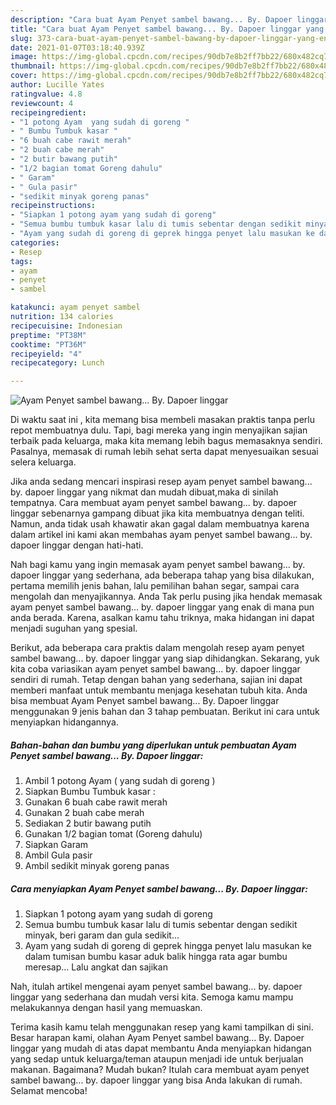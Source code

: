 ```yaml
---
description: "Cara buat Ayam Penyet sambel bawang... By. Dapoer linggar yang enak dan Mudah Dibuat"
title: "Cara buat Ayam Penyet sambel bawang... By. Dapoer linggar yang enak dan Mudah Dibuat"
slug: 373-cara-buat-ayam-penyet-sambel-bawang-by-dapoer-linggar-yang-enak-dan-mudah-dibuat
date: 2021-01-07T03:18:40.939Z
image: https://img-global.cpcdn.com/recipes/90db7e8b2ff7bb22/680x482cq70/ayam-penyet-sambel-bawang-by-dapoer-linggar-foto-resep-utama.jpg
thumbnail: https://img-global.cpcdn.com/recipes/90db7e8b2ff7bb22/680x482cq70/ayam-penyet-sambel-bawang-by-dapoer-linggar-foto-resep-utama.jpg
cover: https://img-global.cpcdn.com/recipes/90db7e8b2ff7bb22/680x482cq70/ayam-penyet-sambel-bawang-by-dapoer-linggar-foto-resep-utama.jpg
author: Lucille Yates
ratingvalue: 4.8
reviewcount: 4
recipeingredient:
- "1 potong Ayam  yang sudah di goreng "
- " Bumbu Tumbuk kasar "
- "6 buah cabe rawit merah"
- "2 buah cabe merah"
- "2 butir bawang putih"
- "1/2 bagian tomat Goreng dahulu"
- " Garam"
- " Gula pasir"
- "sedikit minyak goreng panas"
recipeinstructions:
- "Siapkan 1 potong ayam yang sudah di goreng"
- "Semua bumbu tumbuk kasar lalu di tumis sebentar dengan sedikit minyak, beri garam dan gula sedikit..."
- "Ayam yang sudah di goreng di geprek hingga penyet lalu masukan ke dalam tumisan bumbu kasar aduk balik hingga rata agar bumbu meresap... Lalu angkat dan sajikan"
categories:
- Resep
tags:
- ayam
- penyet
- sambel

katakunci: ayam penyet sambel 
nutrition: 134 calories
recipecuisine: Indonesian
preptime: "PT38M"
cooktime: "PT36M"
recipeyield: "4"
recipecategory: Lunch

---
```



![Ayam Penyet sambel bawang... By. Dapoer linggar](https://img-global.cpcdn.com/recipes/90db7e8b2ff7bb22/680x482cq70/ayam-penyet-sambel-bawang-by-dapoer-linggar-foto-resep-utama.jpg)

Di waktu  saat ini , kita memang bisa membeli masakan praktis tanpa perlu repot membuatnya dulu. Tapi, bagi mereka yang ingin menyajikan sajian terbaik pada keluarga, maka kita memang lebih bagus memasaknya sendiri. Pasalnya, memasak di rumah lebih sehat serta dapat menyesuaikan sesuai selera keluarga.

Jika anda sedang mencari inspirasi resep ayam penyet sambel bawang... by. dapoer linggar yang nikmat dan mudah dibuat,maka di sinilah tempatnya. Cara membuat ayam penyet sambel bawang... by. dapoer linggar  sebenarnya gampang dibuat jika kita membuatnya dengan teliti. Namun, anda tidak usah khawatir akan gagal dalam membuatnya 
karena dalam artikel ini kami akan membahas ayam penyet sambel bawang... by. dapoer linggar dengan hati-hati.  



Nah bagi kamu yang ingin memasak ayam penyet sambel bawang... by. dapoer linggar yang sederhana, ada beberapa tahap yang bisa dilakukan, pertama memilih jenis bahan, lalu pemilihan bahan segar, sampai cara mengolah dan menyajikannya. Anda Tak perlu pusing jika hendak memasak ayam penyet sambel bawang... by. dapoer linggar yang enak di mana pun anda berada. Karena, asalkan kamu  tahu triknya, maka hidangan ini dapat menjadi suguhan yang spesial.

Berikut, ada beberapa cara praktis  dalam mengolah resep ayam penyet sambel bawang... by. dapoer linggar yang siap dihidangkan. Sekarang, yuk kita coba variasikan ayam penyet sambel bawang... by. dapoer linggar sendiri di rumah. Tetap dengan bahan yang sederhana, sajian ini dapat memberi manfaat untuk membantu menjaga kesehatan tubuh kita. Anda bisa membuat Ayam Penyet sambel bawang... By. Dapoer linggar menggunakan 9 jenis bahan dan 3 tahap pembuatan. Berikut ini cara untuk menyiapkan hidangannya.

<!--inarticleads1-->

##### Bahan-bahan dan bumbu yang diperlukan untuk pembuatan Ayam Penyet sambel bawang... By. Dapoer linggar:

1. Ambil 1 potong Ayam ( yang sudah di goreng )
1. Siapkan  Bumbu Tumbuk kasar :
1. Gunakan 6 buah cabe rawit merah
1. Gunakan 2 buah cabe merah
1. Sediakan 2 butir bawang putih
1. Gunakan 1/2 bagian tomat (Goreng dahulu)
1. Siapkan  Garam
1. Ambil  Gula pasir
1. Ambil sedikit minyak goreng panas




<!--inarticleads2-->

##### Cara menyiapkan Ayam Penyet sambel bawang... By. Dapoer linggar:

1. Siapkan 1 potong ayam yang sudah di goreng
1. Semua bumbu tumbuk kasar lalu di tumis sebentar dengan sedikit minyak, beri garam dan gula sedikit...
1. Ayam yang sudah di goreng di geprek hingga penyet lalu masukan ke dalam tumisan bumbu kasar aduk balik hingga rata agar bumbu meresap... Lalu angkat dan sajikan




Nah, itulah artikel mengenai  ayam penyet sambel bawang... by. dapoer linggar  yang sederhana dan mudah versi kita. Semoga kamu mampu melakukannya dengan hasil yang memuaskan. 

Terima kasih kamu telah menggunakan resep yang kami tampilkan di sini. Besar harapan kami, olahan  Ayam Penyet sambel bawang... By. Dapoer linggar yang mudah di atas dapat membantu Anda menyiapkan hidangan yang sedap untuk keluarga/teman ataupun menjadi ide untuk berjualan makanan. Bagaimana? Mudah bukan? Itulah cara membuat ayam penyet sambel bawang... by. dapoer linggar yang bisa Anda lakukan di rumah. Selamat mencoba!

